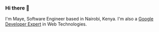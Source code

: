 ### Hi there 👋
I'm Maye, Software Engineer based in Nairobi, Kenya. I'm also a [ Google Developer Expert](https://developers.google.com/community/experts)
in Web Technologies.

